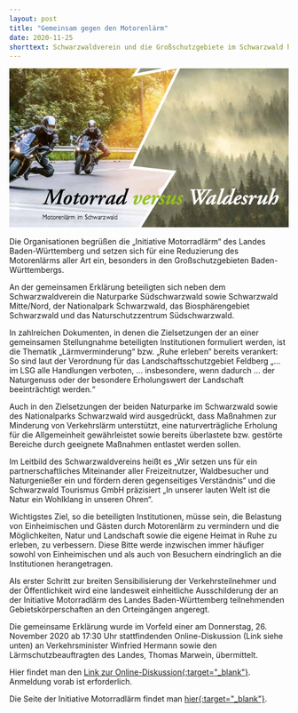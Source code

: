 ```yaml
---
layout: post
title: "Gemeinsam gegen den Motorenlärm"
date: 2020-11-25
shorttext: Schwarzwaldverein und die Großschutzgebiete im Schwarzwald haben im Vorfeld einer Online-Diskussion zum Thema "Motorradlärm" (am Do. 26.11.2020) eine gemeinsame Erklärung an Verkehrsminister Winfried Hermann sowie den Lärmschutzbeauftragten des Landes, Thomas Marwein, übermittelt und sich darin für die Reduzierung von Motorenlärm ausgesprochen.
---
```


<img src="/assets/images/motorradvswaldesruh.jpg" alt="Grafik" title="" />

<br /> 

Die Organisationen begrüßen die „Initiative Motorradlärm“ des Landes Baden-Württemberg und setzen sich für eine Reduzierung des Motorenlärms aller Art ein, besonders in den Großschutzgebieten Baden-Württembergs.

An der gemeinsamen Erklärung beteiligten sich neben dem Schwarzwaldverein die Naturparke Südschwarzwald sowie Schwarzwald Mitte/Nord, der Nationalpark Schwarzwald, das Biosphärengebiet Schwarzwald und das Naturschutzzentrum Südschwarzwald.

In zahlreichen Dokumenten, in denen die Zielsetzungen der an einer gemeinsamen Stellungnahme beteiligten Institutionen formuliert werden, ist die Thematik „Lärmverminderung“ bzw. „Ruhe erleben“ bereits verankert: So sind laut der Verordnung für das Landschaftsschutzgebiet Feldberg „… im LSG alle Handlungen verboten, … insbesondere, wenn dadurch … der Naturgenuss oder der besondere Erholungswert der Landschaft beeinträchtigt werden.“ 

Auch in den Zielsetzungen der beiden Naturparke im Schwarzwald sowie des Nationalparks Schwarzwald wird ausgedrückt, dass Maßnahmen zur Minderung von Verkehrslärm unterstützt, eine naturverträgliche Erholung für die Allgemeinheit gewährleistet sowie bereits überlastete bzw. gestörte Bereiche durch geeignete Maßnahmen entlastet werden sollen.

Im Leitbild des Schwarzwaldvereins heißt es „Wir setzen uns für ein partnerschaftliches Miteinander aller Freizeitnutzer, Waldbesucher und Naturgenießer ein und fördern deren gegenseitiges Verständnis“ und die Schwarzwald Tourismus GmbH präzisiert „In unserer lauten Welt ist die Natur ein Wohlklang in unseren Ohren“.

Wichtigstes Ziel, so die beteiligten Institutionen, müsse sein, die Belastung von Einheimischen und Gästen durch Motorenlärm zu vermindern und die Möglichkeiten, Natur und Landschaft sowie die eigene Heimat in Ruhe zu erleben, zu verbessern. Diese Bitte werde inzwischen immer häufiger sowohl von Einheimischen und als auch von Besuchern eindringlich an die Institutionen herangetragen.

Als erster Schritt zur breiten Sensibilisierung der Verkehrsteilnehmer und der Öffentlichkeit wird eine landesweit einheitliche Ausschilderung der an der Initiative Motorradlärm des Landes Baden-Württemberg teilnehmenden Gebietskörperschaften an den Orteingängen angeregt.

Die gemeinsame Erklärung wurde im Vorfeld einer am Donnerstag, 26. November 2020 ab 17:30 Uhr stattfindenden Online-Diskussion (Link siehe unten)  an Verkehrsminister Winfried Hermann sowie den Lärmschutzbeauftragten des Landes, Thomas Marwein, übermittelt.

Hier findet man den <span style="text-decoration: underline;">[Link zur Online-Diskussion](https://vm.baden-wuerttemberg.de/index.php?id=18123){:target="_blank"}</span>. Anmeldung vorab ist erforderlich.

Die Seite der Initiative Motorradlärm findet man <span style="text-decoration: underline;">[hier](https://vm.baden-wuerttemberg.de/de/mensch-umwelt/laermschutz/initiative-motorradlaerm){:target="_blank"}</span>.


 




